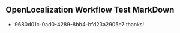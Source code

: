 ## OpenLocalization Workflow Test MarkDown
* 9680d01c-0ad0-4289-8bb4-bfd23a2905e7 thanks!

<!--HONumber=Aug16_HO5-->


